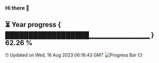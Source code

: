 ### Hi there 👋
⏳ Year progress { ██████████████████▁▁▁▁▁▁▁▁▁▁▁▁ } 62.26 %
---
⏰ Updated on Wed, 16 Aug 2023 06:16:43 GMT
![Progress Bar CI](https://github.com/liununu/liununu/workflows/Progress%20Bar%20CI/badge.svg)
